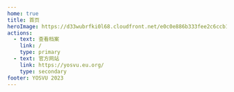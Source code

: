 ```yaml
---
home: true
title: 首页
heroImage: https://d33wubrfki0l68.cloudfront.net/e0c0e886b333fee2c6ccb18d976c74adfc7d0bc2/dddc1/img/logo.png
actions:
  - text: 查看档案
    link: /
    type: primary
  - text: 官方网站
    link: https://yosvu.eu.org/
    type: secondary
footer: YOSVU 2023
---
```




<!-- <CodeGroup>
  <CodeGroupItem title="PNPM" active>

```bash
# 在你的项目中安装
pnpm add -D vuepress@next @vuepress/client@next vue
# 新建一个 markdown 文件
echo '# Hello VuePress' > README.md
# 开始写作
pnpm vuepress dev
# 构建静态文件
pnpm vuepress build
```

  </CodeGroupItem>

  <CodeGroupItem title="YARN">

```bash
# 在你的项目中安装
yarn add -D vuepress@next
# 新建一个 markdown 文件
echo '# Hello VuePress' > README.md
# 开始写作
yarn vuepress dev
# 构建静态文件
yarn vuepress build
```

  </CodeGroupItem>

  <CodeGroupItem title="NPM">

```bash
# 在你的项目中安装
npm install -D vuepress@next
# 新建一个 markdown 文件
echo '# Hello VuePress' > README.md
# 开始写作
npx vuepress dev
# 构建静态文件
npx vuepress build
```

  </CodeGroupItem>
</CodeGroup> -->